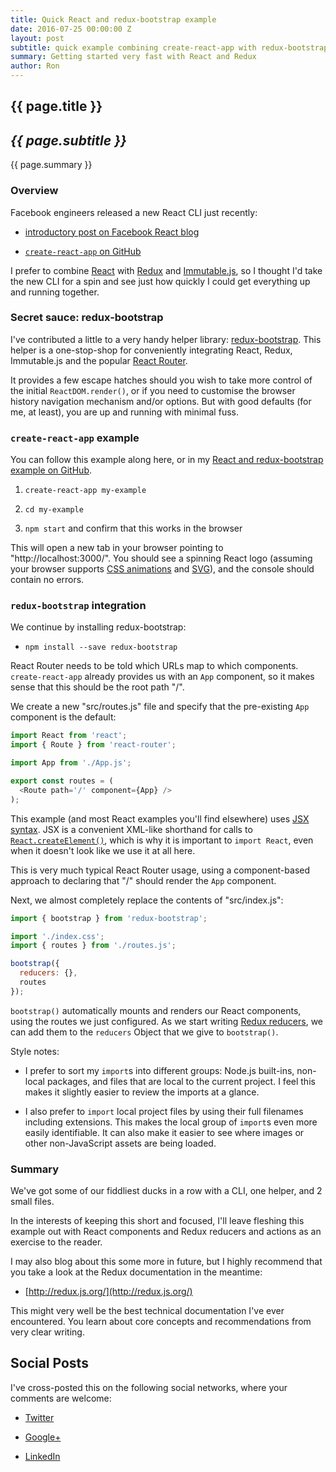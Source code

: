 ```yaml
---
title: Quick React and redux-bootstrap example
date: 2016-07-25 00:00:00 Z
layout: post
subtitle: quick example combining create-react-app with redux-bootstrap
summary: Getting started very fast with React and Redux
author: Ron
---
```


## {{ page.title }}

## _{{ page.subtitle }}_

{{ page.summary }}


### Overview

Facebook engineers released a new React CLI just recently:

- [introductory post on Facebook React blog](https://facebook.github.io/react/blog/2016/07/22/create-apps-with-no-configuration.html)

- [`create-react-app` on GitHub](https://github.com/facebookincubator/create-react-app)

I prefer to combine [React](https://facebook.github.io/react/) with [Redux](http://redux.js.org/) and [Immutable.js](https://facebook.github.io/immutable-js/),
so I thought I'd take the new CLI for a spin and see just how quickly I could get everything up and running together.


### Secret sauce: redux-bootstrap

I've contributed a little to a very handy helper library: [redux-bootstrap](https://github.com/redux-bootstrap/redux-bootstrap). This helper is a one-stop-shop for conveniently integrating React, Redux, Immutable.js and the popular [React Router](https://github.com/reactjs/react-router).

It provides a few escape hatches should you wish to take more control of the initial `ReactDOM.render()`,
or if you need to customise the browser history navigation mechanism and/or options.
But with good defaults (for me, at least), you are up and running with minimal fuss.

### `create-react-app` example

You can follow this example along here, or in my [React and redux-bootstrap example on GitHub](https://github.com/jokeyrhyme/react-redux-bootstrap-example).

1. `create-react-app my-example`

2. `cd my-example`

3. `npm start` and confirm that this works in the browser

This will open a new tab in your browser pointing to "http://localhost:3000/".
You should see a spinning React logo (assuming your browser supports [CSS animations](http://caniuse.com/#feat=css-animation) and [SVG](http://caniuse.com/#feat=svg)),
and the console should contain no errors.


### `redux-bootstrap` integration

We continue by installing redux-bootstrap:

- `npm install --save redux-bootstrap`

React Router needs to be told which URLs map to which components.
`create-react-app` already provides us with an `App` component, so it makes sense that this should be the root path "/".

We create a new "src/routes.js" file and specify that the pre-existing `App` component is the default:

```js
import React from 'react';
import { Route } from 'react-router';

import App from './App.js';

export const routes = (
  <Route path='/' component={App} />
);
```

This example (and most React examples you'll find elsewhere) uses [JSX syntax](https://facebook.github.io/react/docs/jsx-in-depth.html).
JSX is a convenient XML-like shorthand for calls to [`React.createElement()`](https://facebook.github.io/react/docs/top-level-api.html#react.createelement),
which is why it is important to `import React`, even when it doesn't look like we use it at all here.

This is very much typical React Router usage,
using a component-based approach to declaring that "/" should render the `App` component.

Next, we almost completely replace the contents of "src/index.js":

```js
import { bootstrap } from 'redux-bootstrap';

import './index.css';
import { routes } from './routes.js';

bootstrap({
  reducers: {},
  routes
});
```



`bootstrap()` automatically mounts and renders our React components,
using the routes we just configured.
As we start writing [Redux reducers](http://redux.js.org/docs/basics/Reducers.html),
we can add them to the `reducers` Object that we give to `bootstrap()`.

Style notes:

- I prefer to sort my `import`s into different groups: Node.js built-ins, non-local packages, and files that are local to the current project.
  I feel this makes it slightly easier to review the imports at a glance.

- I also prefer to `import` local project files by using their full filenames including extensions.
  This makes the local group of `import`s even more easily identifiable.
  It can also make it easier to see where images or other non-JavaScript assets are being loaded.


### Summary

We've got some of our fiddliest ducks in a row with a CLI, one helper, and 2 small files.

In the interests of keeping this short and focused,
I'll leave fleshing this example out with React components and Redux reducers and actions as an exercise to the reader.

I may also blog about this some more in future,
but I highly recommend that you take a look at the Redux documentation in the meantime:

- [http://redux.js.org/](http://redux.js.org/)

This might very well be the best technical documentation I've ever encountered.
You learn about core concepts and recommendations from very clear writing.


## Social Posts

I've cross-posted this on the following social networks, where your comments are welcome:

- [Twitter](https://twitter.com/jokeyrhyme/status/757412832543518720)

- [Google+](https://plus.google.com/+RonWaldon/posts/3bvFp1999hm)

- [LinkedIn](https://www.linkedin.com/hp/update/6163178657826222080)
